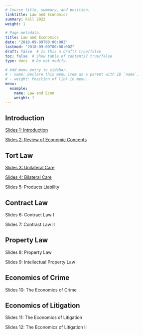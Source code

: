 ```yaml
---
# Course title, summary, and position.
linktitle: Law and Economics
summary: Fall 2022
weight: 1

# Page metadata.
title: Law and Economics
date: "2018-09-09T00:00:00Z"
lastmod: "2018-09-09T00:00:00Z"
draft: false  # Is this a draft? true/false
toc: false  # Show table of contents? true/false
type: docs  # Do not modify.

# Add menu entry to sidebar.
# - name: Declare this menu item as a parent with ID `name`.
# - weight: Position of link in menu.
menu:
  example:
    name: Law and Econ
    weight: 1
---
```


## Introduction

[Slides 1: Introduction](/files/LawEcon/01_introduction.pdf)

[Slides 2: Review of Economic Concepts](/files/LawEcon/02_review.pdf)

## Tort Law

[Slides 3: Unilateral Care](/files/LawEcon/03_unilateral.pdf)

[Slides 4: Bilateral Care](/files/LawEcon/04_bilateral.pdf)

Slides 5: Products Liability

## Contract Law

Slides 6: Contract Law I

Slides 7: Contract Law II

## Property Law

Slides 8: Property Law

Slides 9: Intellectual Property Law

## Economics of Crime

Slides 10: The Economics of Crime

## Economics of Litigation

Slides 11: The Economics of Litigation

Slides 12: The Economics of Litigation II